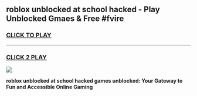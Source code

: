 
## roblox unblocked at school hacked - Play Unblocked Gmaes & Free #fvire
<h3>
<a href="https://news.freeplayer.one?title=roblox_unblocked_at_school_hacked&ref=24F">CLICK TO PLAY</a></h3>
<hr>

<h3>
<a href="https://news.freeplayer.one?title=roblox_unblocked_at_school_hacked&ref=24F">CLICK 2 PLAY</a>
  
</h3>

<a href="https://news.freeplayer.one?title=roblox_unblocked_at_school_hacked&ref=24F/"><img src="https://clearcache.store/games.png"></a>


**roblox unblocked at school hacked games unblocked: Your Gateway to Fun and Accessible Online Gaming**
